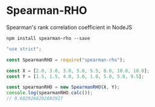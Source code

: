 # Spearman-RHO
Spearman's rank correlation coefficient in NodeJS
```shell
npm install spearman-rho --save
```
```javascript
"use strict";

const SpearmanRHO = require("spearman-rho");

const X = [2.0, 3.0, 3.0, 5.0, 5.5, 8.0, 10.0, 10.0];
const Y = [1.5, 1.5, 4.0, 3.0, 1.0, 5.0, 5.0, 9.5];

const spearmanRHO = new SpearmanRHO(X, Y);
console.log(spearmanRHO.calc());
// 0.6829268292682927
```
